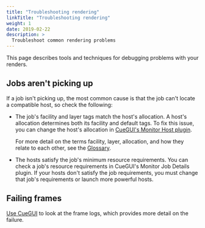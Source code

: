 ```yaml
---
title: "Troubleshooting rendering"
linkTitle: "Troubleshooting rendering"
weight: 1
date: 2019-02-22
description: >
  Troubleshoot common rendering problems
---
```


This page describes tools and techniques for debugging problems with your
renders.

## Jobs aren't picking up

If a job isn't picking up, the most common cause is that the job can't locate a
compatible host, so check the following:

-   The job's facility and layer tags match the host's allocation. A host's
    allocation determines both its facility and default tags. To fix this issue,
    you can change the host's allocation in
    [CueGUI's Monitor Host plugin](/docs/reference/cuegui-reference#managing-hosts).

    For more detail on the terms facility, layer, allocation, and how they
    relate to each other, see the [Glossary](/docs/concepts/glossary).

-   The hosts satisfy the job's minimum resource requirements. You can check a
    job's resource requirements in CueGUI's Monitor Job Details plugin. If your
    hosts don't satisfy the job requirements, you must change that job's
    requirements or launch more powerful hosts.

## Failing frames

[Use CueGUI](/docs/reference/cuegui-reference#viewing-logs) to look at the frame logs, which
provides more detail on the failure.
